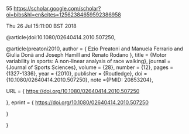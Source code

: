 55
https://scholar.google.com/scholar?oi=bibs&hl=en&cites=12562384659592386958

Thu 26 Jul 15:11:00 BST 2018






@article{doi:10.1080/02640414.2010.507250,

@article{preatoni2010,
author = { Ezio   Preatoni  and  Manuela   Ferrario  and  Giulia   Donà  and  Joseph   Hamill  and  Renato   Rodano },
title = {Motor variability in sports: A non-linear analysis of race walking},
journal = {Journal of Sports Sciences},
volume = {28},
number = {12},
pages = {1327-1336},
year  = {2010},
publisher = {Routledge},
doi = {10.1080/02640414.2010.507250},
    note ={PMID: 20853204},

URL = { 
        https://doi.org/10.1080/02640414.2010.507250
    
},
eprint = { 
        https://doi.org/10.1080/02640414.2010.507250
    
}

}


